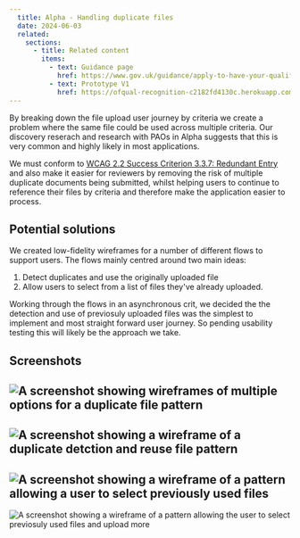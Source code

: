 ```yaml
---
  title: Alpha - Handling duplicate files
  date: 2024-06-03
  related:
    sections:
      - title: Related content
        items:
          - text: Guidance page
            href: https://www.gov.uk/guidance/apply-to-have-your-qualifications-regulated
          - text: Prototype V1
            href: https://ofqual-recognition-c2182fd4130c.herokuapp.com/
---
```


By breaking down the file upload user journey by criteria we create a problem where the same file could be used across multiple criteria. Our discovery reserach and research with PAOs in Alpha suggests that this is very common and highly likely in most applications. 

We must conform to [WCAG 2.2 Success Criterion 3.3.7: Redundant Entry](https://www.w3.org/WAI/WCAG22/Understanding/redundant-entry) and also make it easier for reviewers by removing the risk of multiple duplicate documents being submitted, whilst helping users to continue to reference their files by criteria and therefore make the application easier to process.

## Potential solutions

We created low-fidelity wireframes for a number of different flows to support users. The flows mainly centred around two main ideas:
1. Detect duplicates and use the originally uploaded file
2. Allow users to select from a list of files they've already uploaded.

Working through the flows in an asynchronous crit, we decided the the detection and use of previosuly uploaded files was the simplest to implement and most straight forward user journey. So pending usability testing this will likely be the approach we take.

## Screenshots

![A screenshot showing wireframes of multiple options for a duplicate file pattern](picture1.png)
------
![A screenshot showing a wireframe of a duplicate detction and reuse file pattern](picture2.png)
------
![A screenshot showing a wireframe of a pattern allowing a user to select previously used files](picture3.png)
------
![A screenshot showing a wireframe of a pattern allowing the user to select previosuly used files and upload more](picture4.png)


